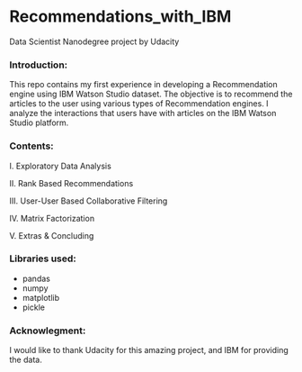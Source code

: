 # Recommendations_with_IBM
Data Scientist Nanodegree project by Udacity 


### Introduction:
This repo contains my first experience in developing a Recommendation engine using IBM Watson Studio dataset.
The objective is to recommend the articles to the user using various types of Recommendation engines. I analyze the interactions that users have with articles on the IBM Watson Studio platform.

### Contents:
I. Exploratory Data Analysis

II. Rank Based Recommendations

III. User-User Based Collaborative Filtering

IV. Matrix Factorization

V. Extras & Concluding

### Libraries used:
* pandas
* numpy
* matplotlib
* pickle

### Acknowlegment:
I would like to thank Udacity for this amazing project, and IBM for providing the data.
